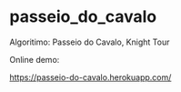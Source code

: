 # passeio_do_cavalo
Algoritimo: Passeio do Cavalo, Knight Tour

Online demo:

https://passeio-do-cavalo.herokuapp.com/
